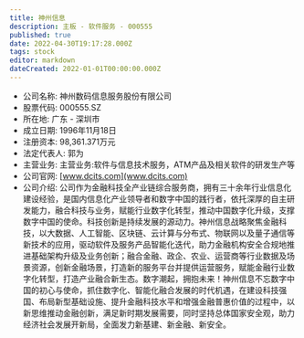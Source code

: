 ```yaml
---
title: 神州信息
description: 主板 - 软件服务 - 000555
published: true
date: 2022-04-30T19:17:28.000Z
tags: stock
editor: markdown
dateCreated: 2022-01-01T00:00:00.000Z
---
```


- 公司名称: 神州数码信息服务股份有限公司
- 股票代码: 000555.SZ
- 所在地: 广东 - 深圳市
- 成立日期: 1996年11月18日
- 注册资本: 98,361.371万元
- 法定代表人: 郭为
- 主营业务: 主营业务:软件与信息技术服务，ATM产品及相关软件的研发生产等
- 公司官网: [www.dcits.com](www.dcits.com)
- 公司介绍: 公司作为金融科技全产业链综合服务商，拥有三十余年行业信息化建设经验，是国内信息化产业领导者和数字中国的践行者，依托深厚的自主研发能力，融合科技与业务，赋能行业数字化转型，推动中国数字化升级，支撑数字中国的使命。科技创新是持续发展的源动力。神州信息战略聚焦金融科技，以大数据、人工智能、区块链、云计算与分布式、物联网以及量子通信等新技术的应用，驱动软件及服务产品智能化迭代，助力金融机构安全合规地推进基础架构升级及业务创新；融合金融、政企、农业、运营商等行业数据及场景资源，创新金融场景，打造新的服务平台并提供运营服务，赋能金融行业数字化转型，打造产业融合新生态。数字潮起，拥抱未来！神州信息不忘数字中国的初心与使命，抓住数字化、智能化融合发展的时代机遇，在建设科技强国、布局新型基础设施、提升金融科技水平和增强金融普惠价值的过程中，以新思维推动金融创新，满足新时期发展需要，同时坚持总体国家安全观，助力经济社会发展开新局，全面发力新基建、新金融、新安全。



